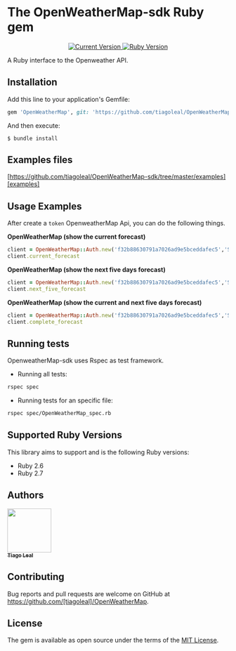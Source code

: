 # The OpenWeatherMap-sdk Ruby gem

<p align="center">
  <a href="https://github.com/tiagoleal/OpenWeatherMap-sdk">
    <img alt="Current Version" src="https://img.shields.io/badge/version-1.0.0 -blue.svg">
  </a>
  <a href="https://ruby-doc.org/core-2.7">
    <img alt="Ruby Version" src="https://img.shields.io/badge/Ruby-2.7 -green.svg" target="_blank">
  </a>
</p>

A Ruby interface to the Openweather API.

## Installation

Add this line to your application's Gemfile:

```ruby
gem 'OpenWeatherMap', git: 'https://github.com/tiagoleal/OpenWeatherMap-sdk.git'

```

And then execute:

    $ bundle install

## Examples files

[https://github.com/tiagoleal/OpenWeatherMap-sdk/tree/master/examples][examples]

## Usage Examples

After create a `token` OpenweatherMap Api, you can do the following things.

**OpenWeatherMap (show the current forecast)**

```ruby
client = OpenWeatherMap::Auth.new('f32b88630791a7026ad9e5bceddafec5','Santa Cruz do Sul')
client.current_forecast
```

**OpenWeatherMap (show the next five days forecast)**

```ruby
client = OpenWeatherMap::Auth.new('f32b88630791a7026ad9e5bceddafec5','Santa Cruz do Sul')
client.next_five_forecast
```

**OpenWeatherMap (show the current and next five days forecast)**

```ruby
client = OpenWeatherMap::Auth.new('f32b88630791a7026ad9e5bceddafec5','Santa Cruz do Sul')
client.complete_forecast
```

## Running tests

OpenweatherMap-sdk uses Rspec as test framework.

- Running all tests:

```bash
rspec spec
```

- Running tests for an specific file:

```bash
rspec spec/OpenWeatherMap_spec.rb
```

## Supported Ruby Versions

This library aims to support and is the following Ruby versions:

- Ruby 2.6
- Ruby 2.7

## Authors

<!-- ALL-CONTRIBUTORS-LIST:START - Do not remove or modify this section -->
<!-- prettier-ignore -->
[<img src="https://avatars1.githubusercontent.com/u/5727529?s=460&v=4" width="100px;"/><br /><sub><b>Tiago Leal</b></sub>](https://github.com/tiagoleal)<br />

## Contributing

Bug reports and pull requests are welcome on GitHub at https://github.com/[tiagoleal]/OpenWeatherMap.

## License

The gem is available as open source under the terms of the [MIT License](https://opensource.org/licenses/MIT).
